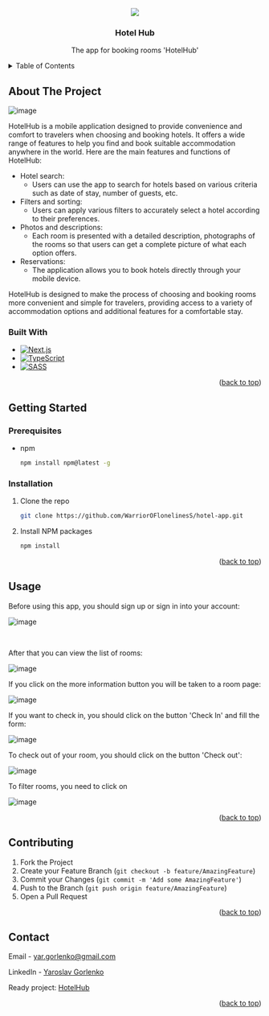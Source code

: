 <a name="readme-top"></a>

<div align='center'>
  <img src='https://github.com/WarriorOFlonelinesS/hotel-app/assets/98014616/fab364bf-89a3-475a-88c7-58985a5538c5'>

</div>
  <h3 align="center">Hotel Hub</h3>
  <p align="center">
    The app for booking rooms 'HotelHub'
    <br />
</div>
<details>
  <summary>Table of Contents</summary>
  <ol>
    <li>
      <a href="#about-the-project">About The Project</a>
      <ul>
        <li><a href="#built-with">Built With</a></li>
      </ul>
    </li>
    <li>
      <a href="#getting-started">Getting Started</a>
      <ul>
        <li><a href="#prerequisites">Prerequisites</a></li>
        <li><a href="#installation">Installation</a></li>
      </ul>
    </li>
    <li><a href="#usage">Usage</a></li>
    <li><a href="#contributing">Contributing</a></li>
    <li><a href="#contact">Contact</a></li>
  </ol>
</details>



<!-- ABOUT THE PROJECT -->
## About The Project
![image](https://github.com/WarriorOFlonelinesS/hotel-app/assets/98014616/ebf9dbad-281a-4806-8307-472b2b44976a)

HotelHub is a mobile application designed to provide convenience and comfort to travelers when choosing and booking hotels. It offers a wide range of features to help you find and book suitable accommodation anywhere in the world. Here are the main features and functions of HotelHub:

+ Hotel search:
  + Users can use the app to search for hotels based on various criteria such as date of stay, number of guests, etc.
+ Filters and sorting:
  + Users can apply various filters to accurately select a hotel according to their preferences.
+ Photos and descriptions:
  + Each room is presented with a detailed description, photographs of the rooms so that users can get a complete picture of what each option offers.
+ Reservations:
  + The application allows you to book hotels directly through your mobile device.

HotelHub is designed to make the process of choosing and booking rooms more convenient and simple for travelers, providing access to a variety of accommodation options and additional features for a comfortable stay.

### Built With

* [![Next.js][Next.js]][Next.js-url]
* [![TypeScript][TypeScript]][TypeScript-url]
* [![SASS][SASS]][SASS-url]
<p align="right">(<a href="#readme-top">back to top</a>)</p>



<!-- GETTING STARTED -->
## Getting Started
### Prerequisites

* npm
  ```sh
  npm install npm@latest -g
  ```

### Installation

1. Clone the repo
   ```sh
   git clone https://github.com/WarriorOFlonelinesS/hotel-app.git
   ```
2. Install NPM packages
   ```sh
   npm install
   ```

<p align="right">(<a href="#readme-top">back to top</a>)</p>

## Usage
<p>
  Before using this app, you should sign up or sign in into your account:
</p>

![image](https://github.com/WarriorOFlonelinesS/hotel-app/assets/98014616/1b8799a4-9776-46ae-a431-91e0d2fba399)

<br>

<p>
  After that you can view the list of rooms:
</p>

![image](https://github.com/WarriorOFlonelinesS/hotel-app/assets/98014616/64d30c77-afcb-4119-8e11-762f0e8038f5)

<p>
  If you click on the more information button you will be taken to a room page:
</p>

![image](https://github.com/WarriorOFlonelinesS/hotel-app/assets/98014616/bc6fc680-3813-4c36-b56d-214270611333)

<p>
  If you want to check in, you should click on the button 'Check In' and fill the form:
</p>

![image](https://github.com/WarriorOFlonelinesS/hotel-app/assets/98014616/401a66b3-d1cd-4b07-b285-0d9bd97077df)

<p>
  To check out of your room, you should click on the button 'Check out':
</p>

![image](https://github.com/WarriorOFlonelinesS/hotel-app/assets/98014616/90839ede-2c18-4bd4-a706-edff642b7b56)

<p>
  To filter rooms, you need to click on
</p>

![image](https://github.com/WarriorOFlonelinesS/hotel-app/assets/98014616/b43f42ec-7c00-4f8e-b51a-2aca79883d36)


<p align="right">(<a href="#readme-top">back to top</a>)</p>

## Contributing

1. Fork the Project
2. Create your Feature Branch (`git checkout -b feature/AmazingFeature`)
3. Commit your Changes (`git commit -m 'Add some AmazingFeature'`)
4. Push to the Branch (`git push origin feature/AmazingFeature`)
5. Open a Pull Request

<p align="right">(<a href="#readme-top">back to top</a>)</p>

## Contact

Email - yar.gorlenko@gmail.com

LinkedIn - [Yaroslav Gorlenko](https://www.linkedin.com/in/yaroslav-gorlenko-a6bb60297/)

Ready project: [HotelHub](https://hotel-app-vvt9.vercel.app/)

<p align="right">(<a href="#readme-top">back to top</a>)</p>

[product-screenshot]: images/screenshot.png
[Next.js]: https://img.shields.io/badge/next.js-20232A?style=for-the-badge&logo=nextdotjs&logoColor=#D81B60
[Next.js-url]: https://nextjs.org/
[TypeScript]: https://img.shields.io/badge/typescript-20232A?style=for-the-badge&logo=typescript
[TypeScript-url]: https://www.typescriptlang.org/
[SASS]: https://img.shields.io/badge/sass-20232A?style=for-the-badge&logo=sass
[SASS-url]: https://sass-lang.com/
